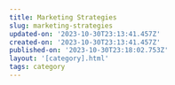 ```yaml
---
title: Marketing Strategies
slug: marketing-strategies
updated-on: '2023-10-30T23:13:41.457Z'
created-on: '2023-10-30T23:13:41.457Z'
published-on: '2023-10-30T23:18:02.753Z'
layout: '[category].html'
tags: category
---
```




